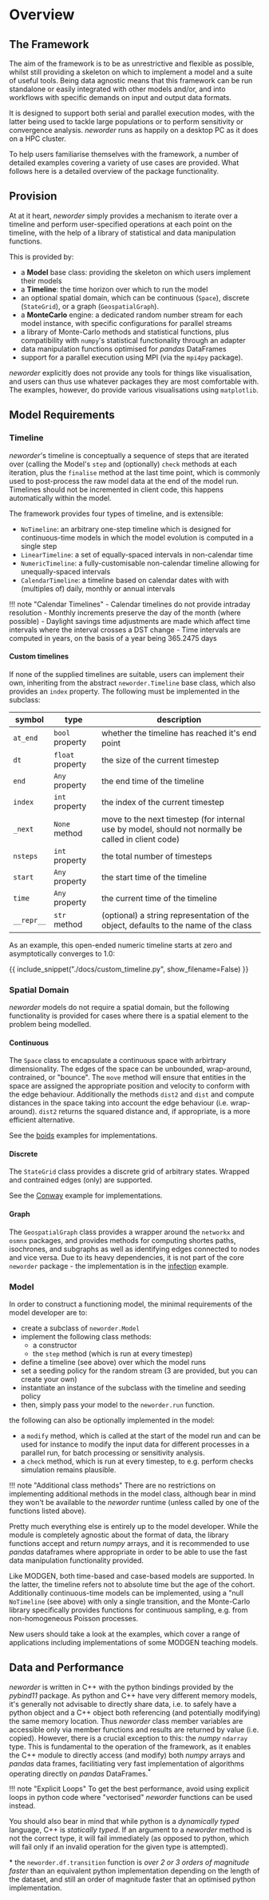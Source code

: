 # Overview

## The Framework

The aim of the framework is to be as unrestrictive and flexible as possible, whilst still providing a skeleton on which to implement a model and a suite of useful tools. Being data agnostic means that this framework can be run standalone or easily integrated with other models and/or, and into workflows with specific demands on input and output data formats.

It is designed to support both serial and parallel execution modes, with the latter being used to tackle large populations or to perform sensitivity or convergence analysis. *neworder* runs as happily on a desktop PC as it does on a HPC cluster.

To help users familiarise themselves with the framework, a number of detailed examples covering a variety of use cases are provided. What follows here is a detailed overview of the package functionality.

## Provision

At at it heart, *neworder* simply provides a mechanism to iterate over a timeline and perform user-specified operations at each point on the timeline, with the help of a library of statistical and data manipulation functions.

This is provided by:

- a **Model** base class: providing the skeleton on which users implement their models
- a **Timeline**: the time horizon over which to run the model
- an optional spatial domain, which can be continuous (`Space`), discrete (`StateGrid`), or a graph (`GeospatialGraph`).
- a **MonteCarlo** engine: a dedicated random number stream for each model instance, with specific configurations for parallel streams
- a library of Monte-Carlo methods and statistical functions, plus compatibility with `numpy`'s statistical functionality through an adapter
- data manipulation functions optimised for *pandas* DataFrames
- support for a parallel execution using MPI (via the `mpi4py` package).

*neworder* explicitly does not provide any tools for things like visualisation, and users can thus use whatever packages they are most comfortable with. The examples, however, do provide various visualisations using `matplotlib`.

## Model Requirements

### Timeline

*neworder*'s timeline is conceptually a sequence of steps that are iterated over (calling the Model's `step` and (optionally) `check` methods at each iteration, plus the `finalise` method at the last time point, which is commonly used to post-process the raw model data at the end of the model run. Timelines should not be incremented in client code, this happens automatically within the model.

The framework provides four types of timeline, and is extensible:

- `NoTimeline`: an arbitrary one-step timeline which is designed for continuous-time models in which the model evolution is computed in a single step
- `LinearTimeline`: a set of equally-spaced intervals in non-calendar time
- `NumericTimeline`: a fully-customisable non-calendar timeline allowing for unequally-spaced intervals
- `CalendarTimeline`: a timeline based on calendar dates with with (multiples of) daily, monthly or annual intervals

!!! note "Calendar Timelines"
    - Calendar timelines do not provide intraday resolution
    - Monthly increments preserve the day of the month (where possible)
    - Daylight savings time adjustments are made which affect time intervals where the interval crosses a DST change
    - Time intervals are computed in years, on the basis of a year being 365.2475 days

#### Custom timelines

If none of the supplied timelines are suitable, users can implement their own, inheriting from the abstract `neworder.Timeline` base class, which also provides an `index` property. The following must be implemented in the subclass:

symbol     | type              | description
-----------|-------------------|---
`at_end`   | `bool` property   | whether the timeline has reached it's end point
`dt`       | `float` property  | the size of the current timestep
`end`      | `Any` property    | the end time of the timeline
`index`    | `int` property    | the index of the current timestep
`_next`    | `None` method     | move to the next timestep (for internal use by model, should not normally be called in client code)
`nsteps`   | `int` property    | the total number of timesteps
`start`    | `Any` property    | the start time of the timeline
`time`     | `Any` property    | the current time of the timeline
`__repr__` | `str` method      | (optional) a string representation of the object, defaults to the name of the class

As an example, this open-ended numeric timeline starts at zero and asymptotically converges to 1.0:

{{ include_snippet("./docs/custom_timeline.py", show_filename=False) }}

### Spatial Domain

*neworder* models do not require a spatial domain, but the following functionality is provided for cases where there is a spatial element to the problem being modelled.

#### Continuous

The `Space` class to encapsulate a continuous space with arbirtrary dimensionality. The edges of the space can be unbounded, wrap-around, contrained, or "bounce". The `move` method will ensure that entities in the space are assigned the appropriate position and velocity to conform with the edge behaviour. Additionally the methods `dist2` and `dist` and compute distances in the space taking into account the edge behaviour (i.e. wrap-around). `dist2` returns the squared distance and, if appropriate, is a more efficient alternative.

See the [boids](examples/boids.md) examples for implementations.

#### Discrete

The `StateGrid` class provides a discrete grid of arbitrary states. Wrapped and contrained edges (only) are supported.

See the [Conway](examples/conway.md) example for implementations.

#### Graph

The `GeospatialGraph` class provides a wrapper around the `networkx` and `osmnx` packages, and provides methods for computing shortes paths, isochrones, and subgraphs as well as identifying edges connected to nodes and vice versa. Due to its heavy dependencies, it is not part of the core `neworder` package - the implementation is in the [infection](examples/infection.md) example.

### Model

In order to construct a functioning model, the minimal requirements of the model developer are to:

- create a subclass of `neworder.Model`
- implement the following class methods:
    - a constructor
    - the `step` method (which is run at every timestep)
- define a timeline (see above) over which the model runs
- set a seeding policy for the random stream (3 are provided, but you can create your own)
- instantiate an instance of the subclass with the timeline and seeding policy
- then, simply pass your model to the `neworder.run` function.

the following can also be optionally implemented in the model:

- a `modify` method, which is called at the start of the model run and can be used for instance to modify the input data for different processes in a parallel run, for batch processing or sensitivity analysis.
- a `check` method, which is run at every timestep, to e.g. perform checks simulation remains plausible.

!!! note "Additional class methods"
    There are no restrictions on implementing additional methods in the model class, although bear in mind they won't be available to the *neworder* runtime (unless called by one of the functions listed above).

Pretty much everything else is entirely up to the model developer. While the module is completely agnostic about the format of data, the library functions accept and return *numpy* arrays, and it is recommended to use *pandas* dataframes where appropriate in order to be able to use the fast data manipulation functionality provided.

Like MODGEN, both time-based and case-based models are supported. In the latter, the timeline refers not to absolute time but the age of the cohort. Additionally continuous-time models can be implemented, using a "null `NoTimeline` (see above) with only a single transition, and the Monte-Carlo library specifically provides functions for continuous sampling, e.g. from non-homogeneous Poisson processes.

New users should take a look at the examples, which cover a range of applications including implementations of some MODGEN teaching models.

## Data and Performance

*neworder* is written in C++ with the python bindings provided by the *pybind11* package. As python and C++ have very different memory models, it's generally not advisable to directly share data, i.e. to safely have a python object and a C++ object both referencing (and potentially modifying) the same memory location. Thus *neworder* class member variables are accessible only via member functions and results are returned by value (i.e. copied). However, there is a crucial exception to this: the *numpy* `ndarray` type. This is fundamental to the operation of the framework, as it enables the C++ module to directly access (and modify) both *numpy* arrays and *pandas* data frames, facilitiating very fast implementation of algorithms operating directly on *pandas* DataFrames.<sup>*</sup>

!!! note "Explicit Loops"
    To get the best performance, avoid using explicit loops in python code where "vectorised" *neworder* functions can be used instead.

You should also bear in mind that while python is a *dynamically typed* language, C++ is *statically typed*. If an argument to a *neworder* method is not the correct type, it will fail immediately (as opposed to python, which will fail only if an invalid operation for the given type is attempted).

&ast; the `neworder.df.transition` function is *over 2 or 3 orders of magnitude faster* than an equivalent python implementation depending on the length of the dataset, and still an order of magnitude faster that an optimised python implementation.
